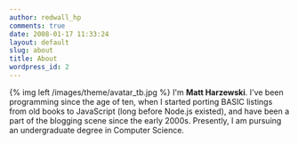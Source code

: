 ```yaml
---
author: redwall_hp
comments: true
date: 2008-01-17 11:33:24
layout: default
slug: about
title: About
wordpress_id: 2
---
```


{% img left /images/theme/avatar_tb.jpg %}
I'm **Matt Harzewski**. I've been programming since the age of ten, when I started porting BASIC listings from old books to JavaScript (long before Node.js existed), and have been a part of the blogging scene since the early 2000s. Presently, I am pursuing an undergraduate degree in Computer Science.